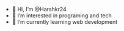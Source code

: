 - 👋 Hi, I’m @Harshkr24
- 👀 I’m interested in programing and tech  
- 🌱 I’m currently learning web development
<!---
Harshkr24/Harshkr24 is a ✨ special ✨ repository because its `README.md` (this file) appears on your GitHub profile.
You can click the Preview link to take a look at your changes.
--->
